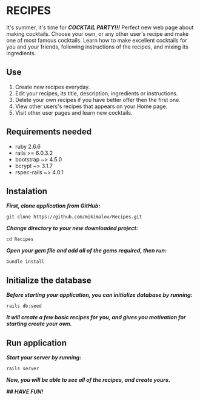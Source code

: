 # RECIPES

It's summer, it's time for ***COCKTAIL PARTY!!!***
Perfect new web page about making cocktails.
Choose your own, or any other user's recipe and make one of most famous cocktails.
Learn how to make excellent cocktails for you and your friends, following instructions of the recipes, and mixing its ingredients.

## Use

1. Create new recipes everyday.
2. Edit your recipes, its title, description, ingredients or instructions.
3. Delete your own recipes if you have better offer then the first one.
4. View other users's recipes that appears on your Home page.
5. Visit other user pages and learn new cocktails.

## Requirements needed

- ruby 2.6.6
- rails >= 6.0.3.2
- bootstrap ~> 4.5.0
- bcrypt ~> 3.1.7
- rspec-rails ~> 4.0.1

## Instalation

***First, clone application from GitHub:***

```
git clone https://github.com/mikimalov/Recipes.git
```
***Change directory to your new downloaded project:***

```
cd Recipes
```
***Open your gem file and add all of the gems required, then run:***

```
bundle install
```

## Initialize the database

***Before starting your application, you can initialize database by running:***

```
rails db:seed
```

***It will create a few basic recipes for you, and gives you motivation for starting create your own.***

## Run application

***Start your server by running:***

```
rails server
```
***Now, you will be able to see all of the recipes, and create yours.***

***## HAVE FUN!***
